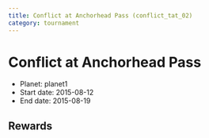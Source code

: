 ```yaml
---
title: Conflict at Anchorhead Pass (conflict_tat_02)
category: tournament
---
```

# Conflict at Anchorhead Pass

  * Planet: planet1
  * Start date: 2015-08-12
  * End date: 2015-08-19

## Rewards

